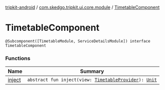 [tripkit-android](../../index.md) / [com.skedgo.tripkit.ui.core.module](../index.md) / [TimetableComponent](./index.md)

# TimetableComponent

`@Subcomponent([TimetableModule, ServiceDetailsModule]) interface TimetableComponent`

### Functions

| Name | Summary |
|---|---|
| [inject](inject.md) | `abstract fun inject(view: `[`TimetableProvider`](../../com.skedgo.tripkit.ui.provider/-timetable-provider/index.md)`): `[`Unit`](https://kotlinlang.org/api/latest/jvm/stdlib/kotlin/-unit/index.html) |

